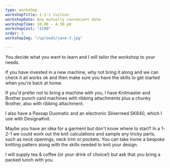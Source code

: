```yaml
---
type: workshop
workshopTitle: 1-2-1 tuition
workshopDate: Any mutually convenient date
workshopTime: 10.00 - 4.30 pm
workshopCost: "£100"
order: 3
workshopImg: "/uploads/jane-3.jpg"

---
```

You decide what you want to learn and I will tailor the workshop to your needs.

If you have invested in a new machine, why not bring it along and we can check it all works ok and then make sure you have the skills to get started when you're back at home.

If you'd prefer not to bring a machine with you, I have Knitmaster and Brother punch card machines with ribbing attachments plus a chunky Brother, also with ribbing attachment.

I also have a Passap Duomatic and an electronic Silverreed SK840, which I use with DesignaKnit.

Maybe you have an idea for a garment but don't know where to start? In a 1-2-1 we could work out the knit calculations and sample any tricky parts, such as neck openings, neck trim or pockets. You can take home a bespoke knitting pattern along with the skills needed to knit your design.

I will supply tea & coffee (or your drink of choice!) but ask that you bring a packed lunch with you.